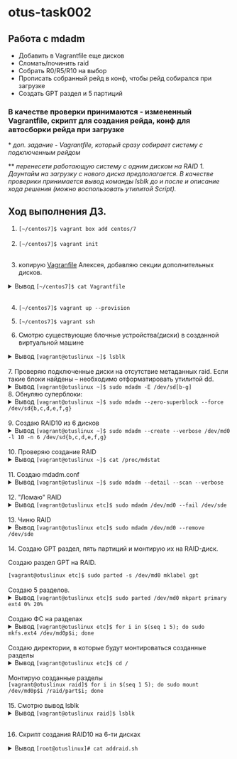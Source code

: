 # otus-task002
## Работа с mdadm
- Добавить в Vagrantfile еще дисков
- Сломать/починить raid
- Собрать R0/R5/R10 на выбор
- Прописать собранный рейд в конф, чтобы рейд собирался при загрузке
- Создать GPT раздел и 5 партиций

### **В качестве проверки принимаются - измененный Vagrantfile, скрипт для создания рейда, конф для автосборки рейда при загрузке**

\* *доп. задание - Vagrantfile, который сразу собирает систему с подключенным рейдом*

\*\* *перенесети работающую систему с одним диском на RAID 1. Даунтайм на загрузку с нового диска предполагается. В качестве проверики принимается вывод команды lsblk до и после и описание хода решения (можно воспользовать утилитой Script).*

## Ход выполнения ДЗ.
1. <summary><code>[~/centos7]$ vagrant box add centos/7</code></summary><br/>

2. <summary><code>[~/centos7]$ vagrant init</code></summary><br/>  

3. копирую [Vagranfile](https://raw.githubusercontent.com/erlong15/otus-linux/master/Vagrantfile "Vagranfile") Алексея, добавляю секции дополнительных дисков.<br/>  
<details>
<summary>Вывод <code>[~/centos7]$ cat Vagrantfile  </code></summary>

```  
# -*- mode: ruby -*-
# vim: set ft=ruby :
MACHINES = {
  :otuslinux => {
        :box_name => "centos/7",
        :ip_addr => '192.168.11.101',
	:disks => {
		:sata1 => {
			:dfile => './sata1.vdi',
			:size => 250,
			:port => 1
		},
		:sata2 => {
			:dfile => './sata2.vdi',
			:size => 250, # Megabytes
			:port => 2
		},
		:sata3 => {
			:dfile => './sata3.vdi',
			:size => 250,
			:port => 3
		},
		:sata4 => {
			:dfile => './sata4.vdi',
			:size => 250, # Megabytes
			:port => 4
		},
		:sata5 => {
			:dfile => './sata5.vdi',
			:size => 250, # Megabytes
			:port => 5
		},
		:sata6 => {
			:dfile => './sata6.vdi',
			:size => 250, # Megabytes
			:port => 6
		}
	}
  },
}
Vagrant.configure("2") do |config|
  MACHINES.each do |boxname, boxconfig|
      config.vm.define boxname do |box|
          box.vm.box = boxconfig[:box_name]
          box.vm.host_name = boxname.to_s
          #box.vm.network "forwarded_port", guest: 3260, host: 3260+offset
          box.vm.network "private_network", ip: boxconfig[:ip_addr]
            box.vm.provider :virtualbox do |vb|
                    vb.customize ["modifyvm", :id, "--memory", "256"]
                    needsController = false
            boxconfig[:disks].each do |dname, dconf|
                unless File.exist?(dconf[:dfile])
                  vb.customize ['createhd', '--filename', dconf[:dfile], '--variant', 'Fixed', '--size', dconf[:size]]
                                  needsController =  true
                            end
  
            end
                    if needsController == true
                       vb.customize ["storagectl", :id, "--name", "SATA", "--add", "sata" ]
                       boxconfig[:disks].each do |dname, dconf|
                           vb.customize ['storageattach', :id,  '--storagectl', 'SATA', '--port', dconf[:port], '--device', 0, '--type', 'hdd', '--medium', dconf[:dfile]]
                       end
                    end
            end
 	  box.vm.provision "shell", inline: <<-SHELL
	      mkdir -p ~root/.ssh
              cp ~vagrant/.ssh/auth* ~root/.ssh
	      yum install -y mdadm smartmontools hdparm gdisk
  	  SHELL
      end
  end
end
```
</details><br/>    

4. <code>[~/centos7]$ vagrant up --provision </code><br/>  

5. <code>[~/centos7]$ vagrant ssh </code><br/>  

6. Смотрю существующие блочные устройства(диски) в созданной виртуальной машине<br/>
<details>
<summary>Вывод <code>[vagrant@otuslinux ~]$ lsblk  </code></summary>

```  
NAME   MAJ:MIN RM  SIZE RO TYPE MOUNTPOINT
sda      8:0    0   40G  0 disk 
`-sda1   8:1    0   40G  0 part /
sdb      8:16   0  250M  0 disk 
sdc      8:32   0  250M  0 disk 
sdd      8:48   0  250M  0 disk 
sde      8:64   0  250M  0 disk 
sdf      8:80   0  250M  0 disk 
sdg      8:96   0  250M  0 disk 
```
</details><br/>  
7. Проверяю подключенные диски на отсутствие метаданных raid. Если такие блоки найдены – необходимо отформатировать утилитой dd.<br/>
<details>
<summary>Вывод <code>[vagrant@otuslinux ~]$ sudo mdadm -E /dev/sd[b-g]   </code></summary>

```	
mdadm: No md superblock detected on /dev/sdb.
mdadm: No md superblock detected on /dev/sdc.
mdadm: No md superblock detected on /dev/sdd.
mdadm: No md superblock detected on /dev/sde.
mdadm: No md superblock detected on /dev/sdf.
mdadm: No md superblock detected on /dev/sdg.

```
</details> 
8. Обнуляю суперблоки:<br/>
<details>
<summary>Вывод <code>[vagrant@otuslinux ~]$ sudo mdadm --zero-superblock --force /dev/sd{b,c,d,e,f,g}  </code></summary>
  
```
mdadm: Unrecognised md component device - /dev/sdb
mdadm: Unrecognised md component device - /dev/sdc
mdadm: Unrecognised md component device - /dev/sdd
mdadm: Unrecognised md component device - /dev/sde
mdadm: Unrecognised md component device - /dev/sdf
mdadm: Unrecognised md component device - /dev/sdg
  
```
</details><br/>
9. Создаю RAID10 из 6 дисков<br/>
<details>
<summary>Вывод <code>[vagrant@otuslinux ~]$ sudo mdadm --create --verbose /dev/md0 -l 10 -n 6 /dev/sd{b,c,d,e,f,g}  </code></summary>
  
```	
mdadm: layout defaults to n2
mdadm: layout defaults to n2
mdadm: chunk size defaults to 512K
mdadm: size set to 253952K
mdadm: Defaulting to version 1.2 metadata
mdadm: array /dev/md0 started.
  
```
</details> <br/>
10. Проверяю создание RAID<br/>
<details>
<summary>Вывод <code>[vagrant@otuslinux ~]$ cat /proc/mdstat  </code></summary>
	  
```
Personalities : [raid10] 
md0 : active raid10 sdg[5] sdf[4] sde[3] sdd[2] sdc[1] sdb[0]
      761856 blocks super 1.2 512K chunks 2 near-copies [6/6] [UUUUUU]
      
unused devices: <none>

[vagrant@otuslinux ~]$ sudo mdadm -D /dev/md0
/dev/md0:
           Version : 1.2
     Creation Time : Sat Nov  7 12:22:52 2020
        Raid Level : raid10
        Array Size : 761856 (744.00 MiB 780.14 MB)
     Used Dev Size : 253952 (248.00 MiB 260.05 MB)
      Raid Devices : 6
     Total Devices : 6
       Persistence : Superblock is persistent

       Update Time : Sat Nov  7 12:22:56 2020
             State : clean 
    Active Devices : 6
   Working Devices : 6
    Failed Devices : 0
     Spare Devices : 0

            Layout : near=2
        Chunk Size : 512K

Consistency Policy : resync

              Name : otuslinux:0  (local to host otuslinux)
              UUID : bfe06357:a47dfd22:9121ae8e:38d1a67e
            Events : 17

    Number   Major   Minor   RaidDevice State
       0       8       16        0      active sync set-A   /dev/sdb
       1       8       32        1      active sync set-B   /dev/sdc
       2       8       48        2      active sync set-A   /dev/sdd
       3       8       64        3      active sync set-B   /dev/sde
       4       8       80        4      active sync set-A   /dev/sdf
       5       8       96        5      active sync set-B   /dev/sdg
         
```
</details> <br/>
11. Создаю mdadm.conf<br/>
<details>
<summary>Вывод <code>[vagrant@otuslinux ~]$ sudo mdadm --detail --scan --verbose  </code></summary>
	  
```
ARRAY /dev/md0 level=raid10 num-devices=6 metadata=1.2 name=otuslinux:0 UUID=bfe06357:a47dfd22:9121ae8e:38d1a67e
   devices=/dev/sdb,/dev/sdc,/dev/sdd,/dev/sde,/dev/sdf,/dev/sdg
[vagrant@otuslinux ~]$ cd /etc/
[vagrant@otuslinux etc]$ sudo mkdir mdadm
[vagrant@otuslinux etc]$ sudo -i
[root@otuslinux ~]# echo "DEVICE partitions" > /etc/mdadm/mdadm.conf
[root@otuslinux ~]# mdadm --detail --scan --verbose | awk '/ARRAY/ {print}' >> /etc/mdadm/mdadm.conf
[root@otuslinux ~]# cat /etc/mdadm/mdadm.conf
DEVICE partitions
ARRAY /dev/md0 level=raid10 num-devices=6 metadata=1.2 name=otuslinux:0 UUID=bfe06357:a47dfd22:9121ae8e:38d1a67e
[root@otuslinux ~]# logout
  
```
</details> <br/>
12. "Ломаю" RAID<br/>
<details>
<summary>Вывод <code>[vagrant@otuslinux etc]$ sudo mdadm /dev/md0 --fail /dev/sde  </code></summary>
	  
```
mdadm: set /dev/sde faulty in /dev/md0
[vagrant@otuslinux etc]$ cat /proc/mdstat
Personalities : [raid10] 
md0 : active raid10 sdg[5] sdf[4] sde[3](F) sdd[2] sdc[1] sdb[0]
      761856 blocks super 1.2 512K chunks 2 near-copies [6/5] [UUU_UU]
      
unused devices: <none>
[vagrant@otuslinux etc]$ sudo mdadm -D /dev/md0
/dev/md0:
           Version : 1.2
     Creation Time : Sat Nov  7 12:22:52 2020
        Raid Level : raid10
        Array Size : 761856 (744.00 MiB 780.14 MB)
     Used Dev Size : 253952 (248.00 MiB 260.05 MB)
      Raid Devices : 6
     Total Devices : 6
       Persistence : Superblock is persistent

       Update Time : Sat Nov  7 12:30:58 2020
             State : clean, degraded 
    Active Devices : 5
   Working Devices : 5
    Failed Devices : 1
     Spare Devices : 0

            Layout : near=2
        Chunk Size : 512K

Consistency Policy : resync

              Name : otuslinux:0  (local to host otuslinux)
              UUID : bfe06357:a47dfd22:9121ae8e:38d1a67e
            Events : 19

    Number   Major   Minor   RaidDevice State
       0       8       16        0      active sync set-A   /dev/sdb
       1       8       32        1      active sync set-B   /dev/sdc
       2       8       48        2      active sync set-A   /dev/sdd
       -       0        0        3      removed
       4       8       80        4      active sync set-A   /dev/sdf
       5       8       96        5      active sync set-B   /dev/sdg

       3       8       64        -      faulty   /dev/sde
         
```
</details><br/> 	   
13. Чиню RAID<br/>
<details>
<summary>Вывод <code>[vagrant@otuslinux etc]$ sudo mdadm /dev/md0 --remove /dev/sde </code></summary>
	  
```
mdadm: hot removed /dev/sde from /dev/md0

[vagrant@otuslinux etc]$ sudo mdadm /dev/md0 --add /dev/sde
mdadm: added /dev/sde
[vagrant@otuslinux etc]$ cat /proc/mdstat
Personalities : [raid10] 
md0 : active raid10 sde[6] sdg[5] sdf[4] sdd[2] sdc[1] sdb[0]
      761856 blocks super 1.2 512K chunks 2 near-copies [6/6] [UUUUUU]
      
unused devices: <none>
[vagrant@otuslinux etc]$ sudo mdadm -D /dev/md0
/dev/md0:
           Version : 1.2
     Creation Time : Sat Nov  7 12:22:52 2020
        Raid Level : raid10
        Array Size : 761856 (744.00 MiB 780.14 MB)
     Used Dev Size : 253952 (248.00 MiB 260.05 MB)
      Raid Devices : 6
     Total Devices : 6
       Persistence : Superblock is persistent

       Update Time : Sat Nov  7 12:33:03 2020
             State : clean 
    Active Devices : 6
   Working Devices : 6
    Failed Devices : 0
     Spare Devices : 0

            Layout : near=2
        Chunk Size : 512K

Consistency Policy : resync

              Name : otuslinux:0  (local to host otuslinux)
              UUID : bfe06357:a47dfd22:9121ae8e:38d1a67e
            Events : 39

    Number   Major   Minor   RaidDevice State
       0       8       16        0      active sync set-A   /dev/sdb
       1       8       32        1      active sync set-B   /dev/sdc
       2       8       48        2      active sync set-A   /dev/sdd
       6       8       64        3      active sync set-B   /dev/sde
       4       8       80        4      active sync set-A   /dev/sdf
       5       8       96        5      active sync set-B   /dev/sdg
         
```
</details> <br/>
14. Создаю GPT раздел, пять партиций и монтирую их на RAID-диск.<br/>  

Создаю раздел GPT на RAID.<br/>
<summary><code>[vagrant@otuslinux etc]$ sudo parted -s /dev/md0 mklabel gpt </code></summary><br/>
Создаю 5 разделов.<br/>
<details>
<summary>Вывод <code>[vagrant@otuslinux etc]$ sudo parted /dev/md0 mkpart primary ext4 0% 20% </code></summary>
	  
```
Information: You may need to update /etc/fstab.
[vagrant@otuslinux etc]$ sudo parted /dev/md0 mkpart primary ext4 20% 40% 
Information: You may need to update /etc/fstab.
[vagrant@otuslinux etc]$ sudo parted /dev/md0 mkpart primary ext4 40% 80% 
Information: You may need to update /etc/fstab.
[vagrant@otuslinux etc]$ sudo parted /dev/md0 mkpart primary ext4 80% 90% 
Information: You may need to update /etc/fstab.
[vagrant@otuslinux etc]$ sudo parted /dev/md0 mkpart primary ext4 90% 100%
Information: You may need to update /etc/fstab.
```
</details> <br/>
Создаю ФС на разделах<br/>
<details>
<summary>Вывод <code>[vagrant@otuslinux etc]$ for i in $(seq 1 5); do sudo mkfs.ext4 /dev/md0p$i; done </code></summary>
	  
```
mke2fs 1.42.9 (28-Dec-2013)
Filesystem label=
OS type: Linux
Block size=1024 (log=0)
Fragment size=1024 (log=0)
Stride=512 blocks, Stripe width=1536 blocks
37696 inodes, 150528 blocks
7526 blocks (5.00%) reserved for the super user
First data block=1
Maximum filesystem blocks=33816576
19 block groups
8192 blocks per group, 8192 fragments per group
1984 inodes per group
Superblock backups stored on blocks: 
	8193, 24577, 40961, 57345, 73729

Allocating group tables: done                            
Writing inode tables: done                            
Creating journal (4096 blocks): done
Writing superblocks and filesystem accounting information: done 

mke2fs 1.42.9 (28-Dec-2013)
Filesystem label=
OS type: Linux
Block size=1024 (log=0)
Fragment size=1024 (log=0)
Stride=512 blocks, Stripe width=1536 blocks
38152 inodes, 152064 blocks
7603 blocks (5.00%) reserved for the super user
First data block=1
Maximum filesystem blocks=33816576
19 block groups
8192 blocks per group, 8192 fragments per group
2008 inodes per group
Superblock backups stored on blocks: 
	8193, 24577, 40961, 57345, 73729

Allocating group tables: done                            
Writing inode tables: done                            
Creating journal (4096 blocks): done
Writing superblocks and filesystem accounting information: done 

mke2fs 1.42.9 (28-Dec-2013)
Filesystem label=
OS type: Linux
Block size=1024 (log=0)
Fragment size=1024 (log=0)
Stride=512 blocks, Stripe width=1536 blocks
76608 inodes, 305664 blocks
15283 blocks (5.00%) reserved for the super user
First data block=1
Maximum filesystem blocks=33947648
38 block groups
8192 blocks per group, 8192 fragments per group
2016 inodes per group
Superblock backups stored on blocks: 
	8193, 24577, 40961, 57345, 73729, 204801, 221185

Allocating group tables: done                            
Writing inode tables: done                            
Creating journal (8192 blocks): done
Writing superblocks and filesystem accounting information: done 

mke2fs 1.42.9 (28-Dec-2013)
Filesystem label=
OS type: Linux
Block size=1024 (log=0)
Fragment size=1024 (log=0)
Stride=512 blocks, Stripe width=1536 blocks
18880 inodes, 75264 blocks
3763 blocks (5.00%) reserved for the super user
First data block=1
Maximum filesystem blocks=33685504
10 block groups
8192 blocks per group, 8192 fragments per group
1888 inodes per group
Superblock backups stored on blocks: 
	8193, 24577, 40961, 57345, 73729

Allocating group tables: done                            
Writing inode tables: done                            
Creating journal (4096 blocks): done
Writing superblocks and filesystem accounting information: done 

mke2fs 1.42.9 (28-Dec-2013)
Filesystem label=
OS type: Linux
Block size=1024 (log=0)
Fragment size=1024 (log=0)
Stride=512 blocks, Stripe width=1536 blocks
18880 inodes, 75264 blocks
3763 blocks (5.00%) reserved for the super user
First data block=1
Maximum filesystem blocks=33685504
10 block groups
8192 blocks per group, 8192 fragments per group
1888 inodes per group
Superblock backups stored on blocks: 
	8193, 24577, 40961, 57345, 73729

Allocating group tables: done                            
Writing inode tables: done                            
Creating journal (4096 blocks): done
Writing superblocks and filesystem accounting information: done 
  
```
</details> <br/>
Создаю директории, в которые будут монтироваться созданные разделы<br/>
<details>
<summary>Вывод <code>[vagrant@otuslinux etc]$ cd / </code></summary>
	  
```
[vagrant@otuslinux /]$ sudo mkdir -p /raid/part{1,2,3,4,5}
[vagrant@otuslinux /]$ cd /raid/
[vagrant@otuslinux raid]$ ll
total 0
drwxr-xr-x. 2 root root 6 Nov  7 12:36 part1
drwxr-xr-x. 2 root root 6 Nov  7 12:36 part2
drwxr-xr-x. 2 root root 6 Nov  7 12:36 part3
drwxr-xr-x. 2 root root 6 Nov  7 12:36 part4
drwxr-xr-x. 2 root root 6 Nov  7 12:36 part5
```
</details><br/>  
Монтирую созданные разделы<br/>  
<summary><code>[vagrant@otuslinux raid]$ for i in $(seq 1 5); do sudo mount /dev/md0p$i /raid/part$i; done </code></summary><br/>
15. Смотрю вывод lsblk<br/>
<details>
<summary>Вывод <code>[vagrant@otuslinux raid]$ lsblk </code></summary>
	  
```
NAME      MAJ:MIN RM   SIZE RO TYPE   MOUNTPOINT
sda         8:0    0    40G  0 disk   
`-sda1      8:1    0    40G  0 part   /
sdb         8:16   0   250M  0 disk   
`-md0       9:0    0   744M  0 raid10 
  |-md0p1 259:0    0   147M  0 md     /raid/part1
  |-md0p2 259:1    0 148.5M  0 md     /raid/part2
  |-md0p3 259:2    0 298.5M  0 md     /raid/part3
  |-md0p4 259:3    0  73.5M  0 md     /raid/part4
  `-md0p5 259:4    0  73.5M  0 md     /raid/part5
sdc         8:32   0   250M  0 disk   
`-md0       9:0    0   744M  0 raid10 
  |-md0p1 259:0    0   147M  0 md     /raid/part1
  |-md0p2 259:1    0 148.5M  0 md     /raid/part2
  |-md0p3 259:2    0 298.5M  0 md     /raid/part3
  |-md0p4 259:3    0  73.5M  0 md     /raid/part4
  `-md0p5 259:4    0  73.5M  0 md     /raid/part5
sdd         8:48   0   250M  0 disk   
`-md0       9:0    0   744M  0 raid10 
  |-md0p1 259:0    0   147M  0 md     /raid/part1
  |-md0p2 259:1    0 148.5M  0 md     /raid/part2
  |-md0p3 259:2    0 298.5M  0 md     /raid/part3
  |-md0p4 259:3    0  73.5M  0 md     /raid/part4
  `-md0p5 259:4    0  73.5M  0 md     /raid/part5
sde         8:64   0   250M  0 disk   
`-md0       9:0    0   744M  0 raid10 
  |-md0p1 259:0    0   147M  0 md     /raid/part1
  |-md0p2 259:1    0 148.5M  0 md     /raid/part2
  |-md0p3 259:2    0 298.5M  0 md     /raid/part3
  |-md0p4 259:3    0  73.5M  0 md     /raid/part4
  `-md0p5 259:4    0  73.5M  0 md     /raid/part5
sdf         8:80   0   250M  0 disk   
`-md0       9:0    0   744M  0 raid10 
  |-md0p1 259:0    0   147M  0 md     /raid/part1
  |-md0p2 259:1    0 148.5M  0 md     /raid/part2
  |-md0p3 259:2    0 298.5M  0 md     /raid/part3
  |-md0p4 259:3    0  73.5M  0 md     /raid/part4
  `-md0p5 259:4    0  73.5M  0 md     /raid/part5
sdg         8:96   0   250M  0 disk   
`-md0       9:0    0   744M  0 raid10 
  |-md0p1 259:0    0   147M  0 md     /raid/part1
  |-md0p2 259:1    0 148.5M  0 md     /raid/part2
  |-md0p3 259:2    0 298.5M  0 md     /raid/part3
  |-md0p4 259:3    0  73.5M  0 md     /raid/part4
  `-md0p5 259:4    0  73.5M  0 md     /raid/part5
```
</details><br/>

16. Скрипт создания RAID10 на 6-ти дисках<br/>
<details>
<summary>Вывод <code>[root@otuslinux]# cat addraid.sh </code></summary>

```
#!/bin/bash

mdadm --zero-superblock --force /dev/sd{b,c,d,e,f,g}
mdadm --create --verbose /dev/md0 -l 10 -n 6 /dev/sd{b,c,d,e,f,g}
parted -s /dev/md0 mklabel gpt
parted /dev/md0 mkpart primary ext4 0% 20%
parted /dev/md0 mkpart primary ext4 20% 40%
parted /dev/md0 mkpart primary ext4 40% 80%
parted /dev/md0 mkpart primary ext4 80% 90%
parted /dev/md0 mkpart primary ext4 90% 100%
for i in $(seq 1 5); do mkfs.ext4 /dev/md0p$i; done
mkdir -p /raid/part{1,2,3,4,5}
for i in $(seq 1 5); do  mount /dev/md0p$i /raid/part$i; done

[root@otuslinux ~]#     

```
</details><br/>

